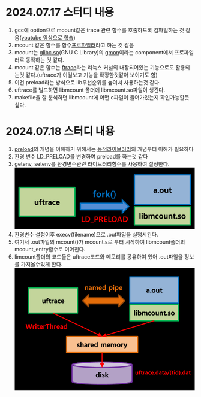 # 2024.07.17 스터디 내용
1. gcc에 option으로 mcount같은 trace 관련 함수를 호출하도록 컴파일하는 것 같음([youtube 영상으로 학습][uftrace강민철link])
2. mcount 같은 함수를 함수[프로파일러][프로파일링링크]라고 하는 것 같음
3. mcount는 [glibc][glibclink][.so][so파일link](GNU  C Library)의 [gmon][gmonlink]이라는 component에서 프로파일러로 동작하는 것 같다. 
4. mcount 같은 함수는 [ftrace][ftracelink]라는 리눅스 커널의 내장되어있는 기능으로도 활용되는것 같다.(uftrace가 이걸보고 기능을 확장한것같아 보이기도 함)
5. 이건 preload라는 방식으로 lib우선순위를 높여서 사용하는것 같다.
6. uftrace를 빌드하면 libmcount 폴더에 libmcount.so파일이 생긴다.
7. makefile을 잘 분석하면 libmcount에 어떤 c파일이 들어가있는지 확인가능할듯 싶다.


# 2024.07.18 스터디 내용
1. [preload][preloadlink]의 개념을 이해하기 위해서는 [동적라이브러리][동적라이브러리link]의 개념부터 이해가 필요하다
2. 환경 변수 LD_PRELOAD를 변경하여 preload를 하는것 같다
3. getenv, setenv를 환경변수관련 라이브러리함수를 사용하여 설정한다.
![alt text](image-1.png)
4. 환경변수 설정이후 execv(filename)으로 .out파일을 실행시킨다.
5. 여기서 .out파일의 mcount()가 mcount.s로 부터 시작하여 libmcount폴더의 mcount_entry함수로 이어진다.
6. limcount폴더의 코드들은 uftrace코드와 메모리를 공유하여 있어 .out파일을 정보를 가져올수있게 한다.
![alt text](image.png)


[so파일link]: https://snowjeon2.tistory.com/18
[프로파일링링크]: https://ypangtrouble.tistory.com/entry/%ED%94%84%EB%A1%9C%ED%8C%8C%EC%9D%BC%EB%A7%81
[ftracelink]: https://www.bhral.com/post/linux-kernel-ftrace-%EA%B0%84%EB%8B%A8%ED%95%9C-%EC%9B%90%EB%A6%AC
[glibclink]: https://www.gnu.org/savannah-checkouts/gnu/libc/index.html
[gmonlink]: https://www.gnu.org/software/libc/manual/html_mono/libc.html
[uftrace강민철link]: https://www.youtube.com/watch?v=mLhZz0Ibpno&t=405s
[preloadlink]: https://ar9ang3.tistory.com/8
[동적라이브러리link]: https://jjang-joon.tistory.com/28